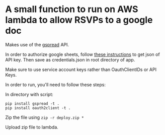 # A small function to run on AWS lambda to allow RSVPs to a google doc

Makes use of the [gspread](https://github.com/burnash/gspread) API.

In order to authorize google sheets, follow [these instructions](http://gspread.readthedocs.io/en/latest/oauth2.html) to get json of API key. Then save as credentials.json in root directory of app. 

Make sure to use service account keys rather than OauthClientIDs or API Keys.

In order to run, you'll need to follow these steps:

In directory with script:
```
pip install gspread -t .
pip install oauth2client -t .
```

Zip the file using 
`zip -r deploy.zip *`

Upload zip file to lambda.
